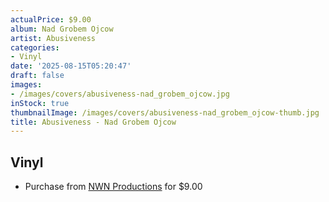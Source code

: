 ```yaml
---
actualPrice: $9.00
album: Nad Grobem Ojcow
artist: Abusiveness
categories:
- Vinyl
date: '2025-08-15T05:20:47'
draft: false
images:
- /images/covers/abusiveness-nad_grobem_ojcow.jpg
inStock: true
thumbnailImage: /images/covers/abusiveness-nad_grobem_ojcow-thumb.jpg
title: Abusiveness - Nad Grobem Ojcow
---
```


## Vinyl
* Purchase from [NWN Productions](http://shop.nwnprod.com/index.php?route=product/product&path=76&product_id=9288&sort=pd.name&order=ASC) for $9.00
